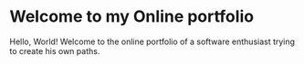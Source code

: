 # Welcome to my Online portfolio
Hello, World!
Welcome to the online portfolio of a software enthusiast trying to create his own paths.
